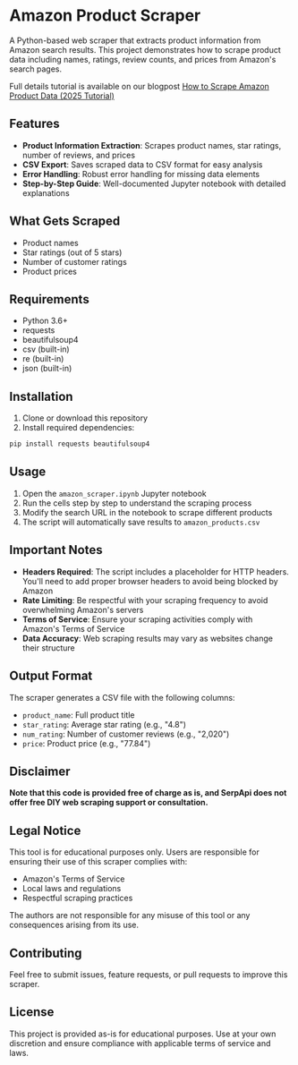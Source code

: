 # Amazon Product Scraper

A Python-based web scraper that extracts product information from Amazon search results. This project demonstrates how to scrape product data including names, ratings, review counts, and prices from Amazon's search pages.

Full details tutorial is available on our blogpost [How to Scrape Amazon Product Data (2025 Tutorial)](https://serpapi.com/blog/scrape-amazon-product-data-tutorial/)

## Features

- **Product Information Extraction**: Scrapes product names, star ratings, number of reviews, and prices
- **CSV Export**: Saves scraped data to CSV format for easy analysis
- **Error Handling**: Robust error handling for missing data elements
- **Step-by-Step Guide**: Well-documented Jupyter notebook with detailed explanations

## What Gets Scraped

- Product names
- Star ratings (out of 5 stars)
- Number of customer ratings
- Product prices

## Requirements

- Python 3.6+
- requests
- beautifulsoup4
- csv (built-in)
- re (built-in)
- json (built-in)

## Installation

1. Clone or download this repository
2. Install required dependencies:

```bash
pip install requests beautifulsoup4
```

## Usage

1. Open the `amazon_scraper.ipynb` Jupyter notebook
2. Run the cells step by step to understand the scraping process
3. Modify the search URL in the notebook to scrape different products
4. The script will automatically save results to `amazon_products.csv`

## Important Notes

- **Headers Required**: The script includes a placeholder for HTTP headers. You'll need to add proper browser headers to avoid being blocked by Amazon
- **Rate Limiting**: Be respectful with your scraping frequency to avoid overwhelming Amazon's servers
- **Terms of Service**: Ensure your scraping activities comply with Amazon's Terms of Service
- **Data Accuracy**: Web scraping results may vary as websites change their structure

## Output Format

The scraper generates a CSV file with the following columns:
- `product_name`: Full product title
- `star_rating`: Average star rating (e.g., "4.8")
- `num_rating`: Number of customer reviews (e.g., "2,020")
- `price`: Product price (e.g., "77.84")

## Disclaimer

**Note that this code is provided free of charge as is, and SerpApi does not offer free DIY web scraping support or consultation.**

## Legal Notice

This tool is for educational purposes only. Users are responsible for ensuring their use of this scraper complies with:
- Amazon's Terms of Service
- Local laws and regulations
- Respectful scraping practices

The authors are not responsible for any misuse of this tool or any consequences arising from its use.

## Contributing

Feel free to submit issues, feature requests, or pull requests to improve this scraper.

## License

This project is provided as-is for educational purposes. Use at your own discretion and ensure compliance with applicable terms of service and laws.
